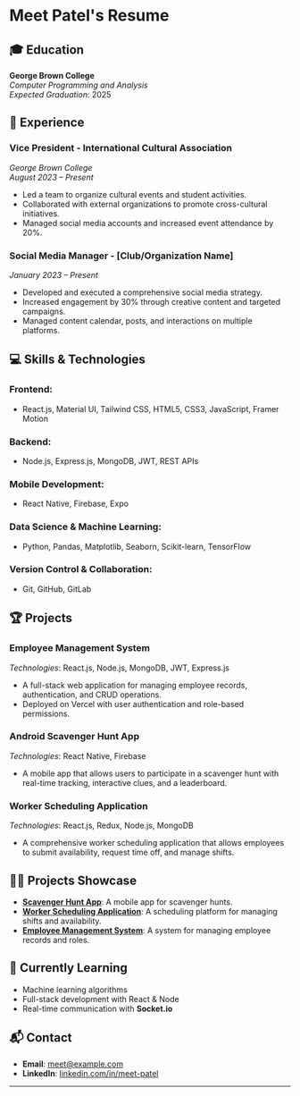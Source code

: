 # Meet Patel's Resume

## 🎓 Education

**George Brown College**  
*Computer Programming and Analysis*  
*Expected Graduation*: 2025

## 💼 Experience

### Vice President - **International Cultural Association**  
*George Brown College*  
*August 2023 – Present*  
- Led a team to organize cultural events and student activities.
- Collaborated with external organizations to promote cross-cultural initiatives.
- Managed social media accounts and increased event attendance by 20%.

### Social Media Manager - **[Club/Organization Name]**  
*January 2023 – Present*  
- Developed and executed a comprehensive social media strategy.
- Increased engagement by 30% through creative content and targeted campaigns.
- Managed content calendar, posts, and interactions on multiple platforms.

## 💻 Skills & Technologies

### **Frontend:**
- React.js, Material UI, Tailwind CSS, HTML5, CSS3, JavaScript, Framer Motion

### **Backend:**
- Node.js, Express.js, MongoDB, JWT, REST APIs

### **Mobile Development:**
- React Native, Firebase, Expo

### **Data Science & Machine Learning:**
- Python, Pandas, Matplotlib, Seaborn, Scikit-learn, TensorFlow

### **Version Control & Collaboration:**
- Git, GitHub, GitLab

## 🏆 Projects

### **Employee Management System**  
*Technologies*: React.js, Node.js, MongoDB, JWT, Express.js  
- A full-stack web application for managing employee records, authentication, and CRUD operations.
- Deployed on Vercel with user authentication and role-based permissions.

### **Android Scavenger Hunt App**  
*Technologies*: React Native, Firebase  
- A mobile app that allows users to participate in a scavenger hunt with real-time tracking, interactive clues, and a leaderboard.

### **Worker Scheduling Application**  
*Technologies*: React.js, Redux, Node.js, MongoDB  
- A comprehensive worker scheduling application that allows employees to submit availability, request time off, and manage shifts.

## 🧑‍💻 Projects Showcase

- [**Scavenger Hunt App**](https://github.com/meetpatell07/Scavenger-Hunt): A mobile app for scavenger hunts.
- [**Worker Scheduling Application**](https://github.com/meetpatell07/worker-scheduling): A scheduling platform for managing shifts and availability.
- [**Employee Management System**](https://github.com/meetpatell07/Employee-Management-System): A system for managing employee records and roles.

## 🌱 Currently Learning
- Machine learning algorithms
- Full-stack development with React & Node
- Real-time communication with **Socket.io**

## 📬 Contact

- **Email**: [meet@example.com](mailto:meet@example.com)
- **LinkedIn**: [linkedin.com/in/meet-patel](https://www.linkedin.com/in/meet-patel)

---

